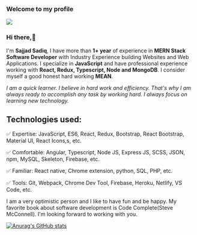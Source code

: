###  Welcome to my profile
![](https://media-exp1.licdn.com/dms/image/C5616AQGmjQIiS2ht2g/profile-displaybackgroundimage-shrink_350_1400/0/1637123735515?e=1671062400&v=beta&t=YzJCyDmcIc9s-Rn2QNRqMzGd-4oGoUsasV9l5bN7pms)


### Hi there,👋

I'm **Sajjad Sadiq**, I have more than **1+ year** of experience in **MERN Stack Software Developer** with Industry Experience building Websites and Web Applications. I specialize in **JavaScript** and have professional experience working with **React, Redux, Typescript, Node and MongoDB**. I consider myself a good honest hard working **MEAN**. 
 
 
*I am a quick learner. I believe in hard work and efficiency. That's why I am always ready to accomplish any task by working hard. I always focus on learning new technology.*

Technologies used:
---------------------

✅ Expertise: JavaScript, ES6, React, Redux, Bootstrap, React Bootstrap, Material UI, React Icons,s, etc.

✅ Comfortable: Angular, Typescript, Node JS, Express JS, SCSS, JSON, npm, MySQL, Skeleton, Firebase, etc.

✅ Familiar: React native, Chrome extension, python, SQL, PHP, etc.

✅ Tools: Git, Webpack, Chrome Dev Tool, Firebase, Heroku, Netlify, VS Code, etc.


I am a very optimistic person and I like to have fun and be happy. My favorite book about software development is Code Complete(Steve McConnell). I'm looking forward to working with you.

[![Anurag's GitHub stats](https://github-readme-stats.vercel.app/api?username=sajjadsadiq)](https://github.com/anuraghazra/github-readme-stats)
